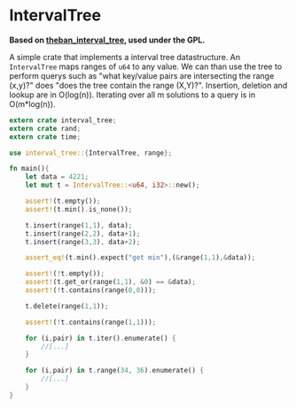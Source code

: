 IntervalTree
============

**Based on [theban_interval_tree](https://github.com/theban/interval-tree), used under the GPL.**

A simple crate that implements a interval tree datastructure. An `IntervalTree` maps ranges of `u64` to any value. We can than use the tree to perform querys such as "what key/value pairs are intersecting the range (x,y)?" does "does the tree contain the range (X,Y)?". Insertion, deletion and lookup are in O(log(n)). Iterating over all m solutions to a query is in O(m*log(n)).

```rust
extern crate interval_tree;
extern crate rand;
extern crate time;

use interval_tree::{IntervalTree, range};

fn main(){
    let data = 4221;
    let mut t = IntervalTree::<u64, i32>::new();

    assert!(t.empty());
    assert!(t.min().is_none());

    t.insert(range(1,1), data);
    t.insert(range(2,2), data+1);
    t.insert(range(3,3), data+2);

    assert_eq!(t.min().expect("get min"),(&range(1,1),&data));

    assert!(!t.empty());
    assert!(t.get_or(range(1,1), &0) == &data);
    assert!(!t.contains(range(0,0)));

    t.delete(range(1,1));

    assert!(!t.contains(range(1,1)));

    for (i,pair) in t.iter().enumerate() {
        //[...]
    }

    for (i,pair) in t.range(34, 36).enumerate() {
        //[...]
    }
}
```
